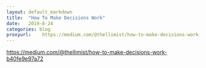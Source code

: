 ```yaml
---
layout: default_markdown
title:  "How To Make Decisions Work"
date:   2019-8-24
categories: blog
proxyurl:    https://medium.com/@thellimist/how-to-make-decisions-work-b40fe9e97a72
---
```


https://medium.com/@thellimist/how-to-make-decisions-work-b40fe9e97a72
